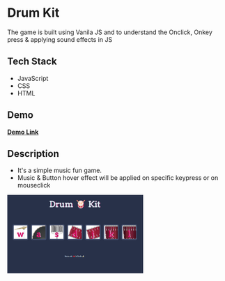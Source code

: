 # Drum Kit

The game is built using Vanila JS and to understand the Onclick, Onkey press & applying sound effects in JS


## Tech Stack

- JavaScript
- CSS
- HTML


## Demo

<a href ='https://varunthaker.github.io/Drum_Kit/'>**Demo Link** </a>

## Description

- It's a simple music fun game.
- Music & Button hover effect will be applied on specific keypress or on mouseclick

<img width="312" alt="UI_Gen" src="https://github.com/varunthaker/Drum_Kit/blob/a78e3843e1874586657eba4b69f196572c8ddd81/drumkit.png">
